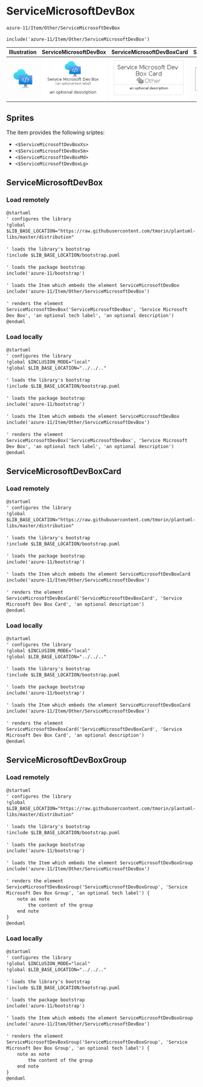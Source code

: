 # ServiceMicrosoftDevBox


```text
azure-11/Item/Other/ServiceMicrosoftDevBox
```

```text
include('azure-11/Item/Other/ServiceMicrosoftDevBox')
```



| Illustration | ServiceMicrosoftDevBox | ServiceMicrosoftDevBoxCard | ServiceMicrosoftDevBoxGroup |
| :---: | :---: | :---: | :---: |
| ![illustration for Illustration](../../../azure-11/Item/Other/ServiceMicrosoftDevBox.png) | ![illustration for ServiceMicrosoftDevBox](../../../azure-11/Item/Other/ServiceMicrosoftDevBox.Local.png) | ![illustration for ServiceMicrosoftDevBoxCard](../../../azure-11/Item/Other/ServiceMicrosoftDevBoxCard.Local.png) | ![illustration for ServiceMicrosoftDevBoxGroup](../../../azure-11/Item/Other/ServiceMicrosoftDevBoxGroup.Local.png) |



## Sprites
The item provides the following sriptes:

- `<$ServiceMicrosoftDevBoxXs>`
- `<$ServiceMicrosoftDevBoxSm>`
- `<$ServiceMicrosoftDevBoxMd>`
- `<$ServiceMicrosoftDevBoxLg>`





## ServiceMicrosoftDevBox

### Load remotely
```plantuml
@startuml
' configures the library
!global $LIB_BASE_LOCATION="https://raw.githubusercontent.com/tmorin/plantuml-libs/master/distribution"

' loads the library's bootstrap
!include $LIB_BASE_LOCATION/bootstrap.puml

' loads the package bootstrap
include('azure-11/bootstrap')

' loads the Item which embeds the element ServiceMicrosoftDevBox
include('azure-11/Item/Other/ServiceMicrosoftDevBox')

' renders the element
ServiceMicrosoftDevBox('ServiceMicrosoftDevBox', 'Service Microsoft Dev Box', 'an optional tech label', 'an optional description')
@enduml
```

### Load locally
```plantuml
@startuml
' configures the library
!global $INCLUSION_MODE="local"
!global $LIB_BASE_LOCATION="../../.."

' loads the library's bootstrap
!include $LIB_BASE_LOCATION/bootstrap.puml

' loads the package bootstrap
include('azure-11/bootstrap')

' loads the Item which embeds the element ServiceMicrosoftDevBox
include('azure-11/Item/Other/ServiceMicrosoftDevBox')

' renders the element
ServiceMicrosoftDevBox('ServiceMicrosoftDevBox', 'Service Microsoft Dev Box', 'an optional tech label', 'an optional description')
@enduml
```

## ServiceMicrosoftDevBoxCard

### Load remotely
```plantuml
@startuml
' configures the library
!global $LIB_BASE_LOCATION="https://raw.githubusercontent.com/tmorin/plantuml-libs/master/distribution"

' loads the library's bootstrap
!include $LIB_BASE_LOCATION/bootstrap.puml

' loads the package bootstrap
include('azure-11/bootstrap')

' loads the Item which embeds the element ServiceMicrosoftDevBoxCard
include('azure-11/Item/Other/ServiceMicrosoftDevBox')

' renders the element
ServiceMicrosoftDevBoxCard('ServiceMicrosoftDevBoxCard', 'Service Microsoft Dev Box Card', 'an optional description')
@enduml
```

### Load locally
```plantuml
@startuml
' configures the library
!global $INCLUSION_MODE="local"
!global $LIB_BASE_LOCATION="../../.."

' loads the library's bootstrap
!include $LIB_BASE_LOCATION/bootstrap.puml

' loads the package bootstrap
include('azure-11/bootstrap')

' loads the Item which embeds the element ServiceMicrosoftDevBoxCard
include('azure-11/Item/Other/ServiceMicrosoftDevBox')

' renders the element
ServiceMicrosoftDevBoxCard('ServiceMicrosoftDevBoxCard', 'Service Microsoft Dev Box Card', 'an optional description')
@enduml
```

## ServiceMicrosoftDevBoxGroup

### Load remotely
```plantuml
@startuml
' configures the library
!global $LIB_BASE_LOCATION="https://raw.githubusercontent.com/tmorin/plantuml-libs/master/distribution"

' loads the library's bootstrap
!include $LIB_BASE_LOCATION/bootstrap.puml

' loads the package bootstrap
include('azure-11/bootstrap')

' loads the Item which embeds the element ServiceMicrosoftDevBoxGroup
include('azure-11/Item/Other/ServiceMicrosoftDevBox')

' renders the element
ServiceMicrosoftDevBoxGroup('ServiceMicrosoftDevBoxGroup', 'Service Microsoft Dev Box Group', 'an optional tech label') {
    note as note
        the content of the group
    end note
}
@enduml
```

### Load locally
```plantuml
@startuml
' configures the library
!global $INCLUSION_MODE="local"
!global $LIB_BASE_LOCATION="../../.."

' loads the library's bootstrap
!include $LIB_BASE_LOCATION/bootstrap.puml

' loads the package bootstrap
include('azure-11/bootstrap')

' loads the Item which embeds the element ServiceMicrosoftDevBoxGroup
include('azure-11/Item/Other/ServiceMicrosoftDevBox')

' renders the element
ServiceMicrosoftDevBoxGroup('ServiceMicrosoftDevBoxGroup', 'Service Microsoft Dev Box Group', 'an optional tech label') {
    note as note
        the content of the group
    end note
}
@enduml
```


